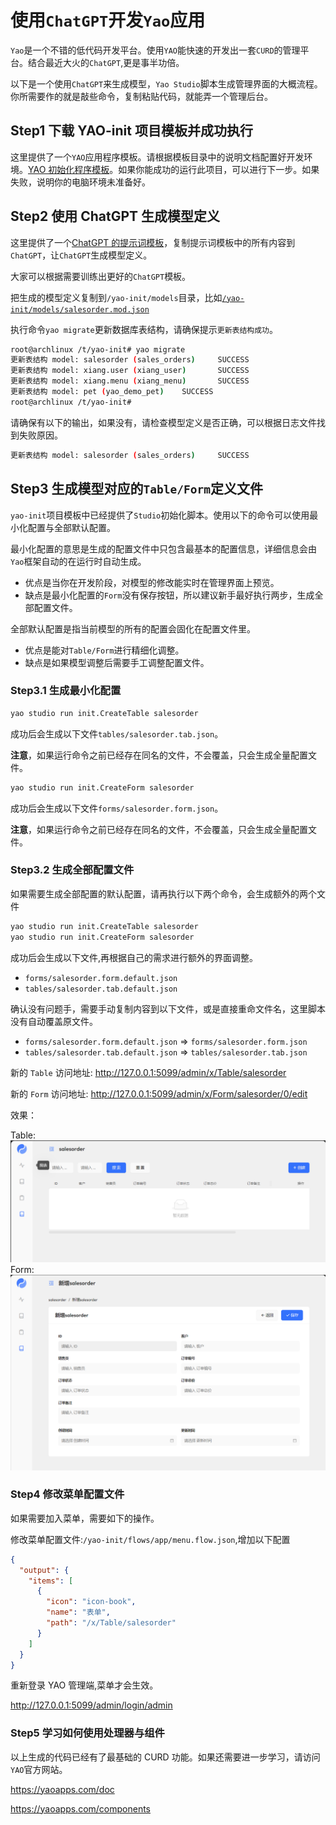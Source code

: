 # 使用`ChatGPT`开发`Yao`应用

`Yao`是一个不错的低代码开发平台。使用`YAO`能快速的开发出一套`CURD`的管理平台。结合最近大火的`ChatGPT`,更是事半功倍。

以下是一个使用`ChatGPT`来生成模型，`Yao Studio`脚本生成管理界面的大概流程。你所需要作的就是敲些命令，复制粘贴代码，就能弄一个管理后台。

## Step1 下载 YAO-init 项目模板并成功执行

这里提供了一个`YAO`应用程序模板。请根据模板目录中的说明文档配置好开发环境。[YAO 初始化程序模板](../yao-init/README.md)。如果你能成功的运行此项目，可以进行下一步。如果失败，说明你的电脑环境未准备好。

## Step2 使用 ChatGPT 生成模型定义

这里提供了一个[ChatGPT 的提示词模板](../doc/ChatGPT/Prompts/model_with_relations.md)，复制提示词模板中的所有内容到`ChatGPT`，让`ChatGPT`生成模型定义。

大家可以根据需要训练出更好的`ChatGPT`模板。

把生成的模型定义复制到`/yao-init/models`目录，比如[`/yao-init/models/salesorder.mod.json`](../doc/ChatGPT/examples/salesorder/salesorder.mod.json)

执行命令`yao migrate`更新数据库表结构，请确保提示`更新表结构成功`。

```sh
root@archlinux /t/yao-init# yao migrate
更新表结构 model: salesorder (sales_orders)     SUCCESS
更新表结构 model: xiang.user (xiang_user)       SUCCESS
更新表结构 model: xiang.menu (xiang_menu)       SUCCESS
更新表结构 model: pet (yao_demo_pet)    SUCCESS
root@archlinux /t/yao-init#
```

请确保有以下的输出，如果没有，请检查模型定义是否正确，可以根据日志文件找到失败原因。

```sh
更新表结构 model: salesorder (sales_orders)     SUCCESS
```

## Step3 生成模型对应的`Table/Form`定义文件

`yao-init`项目模板中已经提供了`Studio`初始化脚本。使用以下的命令可以使用最小化配置与全部默认配置。

最小化配置的意思是生成的配置文件中只包含最基本的配置信息，详细信息会由`Yao`框架自动的在运行时自动生成。

- 优点是当你在开发阶段，对模型的修改能实时在管理界面上预览。
- 缺点是最小化配置的`Form`没有保存按钮，所以建议新手最好执行两步，生成全部配置文件。

全部默认配置是指当前模型的所有的配置会固化在配置文件里。

- 优点是能对`Table/Form`进行精细化调整。
- 缺点是如果模型调整后需要手工调整配置文件。

### Step3.1 生成最小化配置

```sh
yao studio run init.CreateTable salesorder
```

成功后会生成以下文件`tables/salesorder.tab.json`。

**注意**，如果运行命令之前已经存在同名的文件，不会覆盖，只会生成全量配置文件。

```sh
yao studio run init.CreateForm salesorder
```

成功后会生成以下文件`forms/salesorder.form.json`。

**注意**，如果运行命令之前已经存在同名的文件，不会覆盖，只会生成全量配置文件。

### Step3.2 生成全部配置文件

如果需要生成全部配置的默认配置，请再执行以下两个命令，会生成额外的两个文件

```sh
yao studio run init.CreateTable salesorder
yao studio run init.CreateForm salesorder
```

成功后会生成以下文件,再根据自己的需求进行额外的界面调整。

- `forms/salesorder.form.default.json`
- `tables/salesorder.tab.default.json`

确认没有问题手，需要手动复制内容到以下文件，或是直接重命文件名，这里脚本没有自动覆盖原文件。

- `forms/salesorder.form.default.json` => `forms/salesorder.form.json`
- `tables/salesorder.tab.default.json` => `tables/salesorder.tab.json`

新的 `Table` 访问地址: http://127.0.0.1:5099/admin/x/Table/salesorder

新的 `Form` 访问地址: http://127.0.0.1:5099/admin/x/Form/salesorder/0/edit

效果：

Table:
![Table](../doc/ChatGPT/examples/salesorder/chatgpt-salesorder3.png)
Form:
![Form](../doc/ChatGPT/examples/salesorder/chatgpt-salesorder4.png)

### Step4 修改菜单配置文件

如果需要加入菜单，需要如下的操作。

修改菜单配置文件:`/yao-init/flows/app/menu.flow.json`,增加以下配置

```json
{
  "output": {
    "items": [
      {
        "icon": "icon-book",
        "name": "表单",
        "path": "/x/Table/salesorder"
      }
    ]
  }
}
```

重新登录 YAO 管理端,菜单才会生效。

http://127.0.0.1:5099/admin/login/admin

### Step5 学习如何使用处理器与组件

以上生成的代码已经有了最基础的 CURD 功能。如果还需要进一步学习，请访问`YAO`官方网站。

https://yaoapps.com/doc

https://yaoapps.com/components
